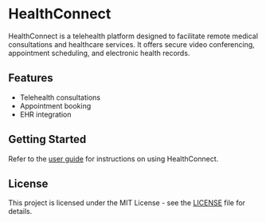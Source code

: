 # HealthConnect

HealthConnect is a telehealth platform designed to facilitate remote medical consultations and healthcare services. It offers secure video conferencing, appointment scheduling, and electronic health records.

## Features
- Telehealth consultations
- Appointment booking
- EHR integration

## Getting Started
Refer to the [user guide](docs/user_guide.md) for instructions on using HealthConnect.

## License
This project is licensed under the MIT License - see the [LICENSE](LICENSE) file for details.

